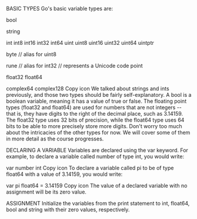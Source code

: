 BASIC TYPES
Go's basic variable types are:

bool

string

int  int8  int16  int32  int64
uint uint8 uint16 uint32 uint64 uintptr

byte // alias for uint8

rune // alias for int32
     // represents a Unicode code point

float32 float64

complex64 complex128
Copy icon
We talked about strings and ints previously, and those two types should be fairly self-explanatory. A bool is a boolean variable, meaning it has a value of true or false. The floating point types (float32 and float64) are used for numbers that are not integers -- that is, they have digits to the right of the decimal place, such as 3.14159. The float32 type uses 32 bits of precision, while the float64 type uses 64 bits to be able to more precisely store more digits. Don't worry too much about the intricacies of the other types for now. We will cover some of them in more detail as the course progresses.

DECLARING A VARIABLE
Variables are declared using the var keyword. For example, to declare a variable called number of type int, you would write:

var number int
Copy icon
To declare a variable called pi to be of type float64 with a value of 3.14159, you would write:

var pi float64 = 3.14159
Copy icon
The value of a declared variable with no assignment will be its zero value.

ASSIGNMENT
Initialize the variables from the print statement to int, float64, bool and string with their zero values, respectively.